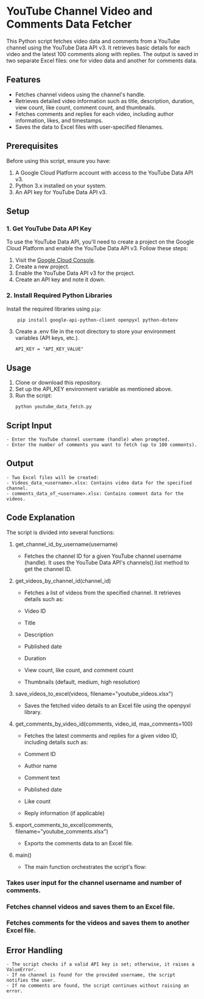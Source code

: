 # YouTube Channel Video and Comments Data Fetcher

This Python script fetches video data and comments from a YouTube channel using the YouTube Data API v3. It retrieves basic details for each video and the latest 100 comments along with replies. The output is saved in two separate Excel files: one for video data and another for comments data.

## Features

- Fetches channel videos using the channel's handle.
- Retrieves detailed video information such as title, description, duration, view count, like count, comment count, and thumbnails.
- Fetches comments and replies for each video, including author information, likes, and timestamps.
- Saves the data to Excel files with user-specified filenames.

## Prerequisites

Before using this script, ensure you have:

1. A Google Cloud Platform account with access to the YouTube Data API v3.
2. Python 3.x installed on your system.
3. An API key for YouTube Data API v3.

## Setup

### 1. Get YouTube Data API Key

To use the YouTube Data API, you'll need to create a project on the Google Cloud Platform and enable the YouTube Data API v3. Follow these steps:

1. Visit the [Google Cloud Console](https://console.cloud.google.com/).
2. Create a new project.
3. Enable the YouTube Data API v3 for the project.
4. Create an API key and note it down.

### 2. Install Required Python Libraries

Install the required libraries using `pip`:

```bash
    pip install google-api-python-client openpyxl python-dotenv
```
3. Create a .env file in the root directory to store your environment variables (API keys, etc.).
    ```
    API_KEY = "API_KEY_VALUE"
    ```
## Usage
1. Clone or download this repository.
2. Set up the API_KEY environment variable as mentioned above.
3. Run the script:
    ```
    python youtube_data_fetch.py
    ```

## Script Input
    - Enter the YouTube channel username (handle) when prompted.
    - Enter the number of comments you want to fetch (up to 100 comments).

## Output
    - Two Excel files will be created:
    - Videos_data_<username>.xlsx: Contains video data for the specified channel.
    - comments_data_of_<username>.xlsx: Contains comment data for the videos.


## Code Explanation

The script is divided into several functions:

1. get_channel_id_by_username(username)
    - Fetches the channel ID for a given YouTube channel username (handle). It uses the YouTube Data API's channels().list method to get the channel ID.

2. get_videos_by_channel_id(channel_id)
    - Fetches a list of videos from the specified channel. It retrieves details such as:

    -  Video ID
    -  Title
    -  Description
    -  Published date
    -  Duration
    -  View count, like count, and comment count
    -  Thumbnails (default, medium, high resolution)

3. save_videos_to_excel(videos, filename="youtube_videos.xlsx")
    - Saves the fetched video details to an Excel file using the openpyxl library.

4. get_comments_by_video_id(comments, video_id, max_comments=100)
    - Fetches the latest comments and replies for a given video ID, including details such as:

    -  Comment ID
    -  Author name
    -  Comment text
    -  Published date
    -  Like count
    -  Reply information (if applicable)

5. export_comments_to_excel(comments, filename="youtube_comments.xlsx")
    - Exports the comments data to an Excel file.

6. main()
    - The main function orchestrates the script's flow:

### Takes user input for the channel username and number of comments.
### Fetches channel videos and saves them to an Excel file.
### Fetches comments for the videos and saves them to another Excel file.


## Error Handling
    - The script checks if a valid API key is set; otherwise, it raises a ValueError.
    - If no channel is found for the provided username, the script notifies the user.
    - If no comments are found, the script continues without raising an error.